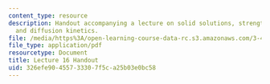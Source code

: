 ```yaml
---
content_type: resource
description: Handout accompanying a lecture on solid solutions, strengthening, annealing,
  and diffusion kinetics.
file: /media/https%3A/open-learning-course-data-rc.s3.amazonaws.com/3-40j-physical-metallurgy-fall-2009/326efe90455733307f5ca25b03e0bc58_MIT3_40JF09_fig16.pdf
file_type: application/pdf
resourcetype: Document
title: Lecture 16 Handout
uid: 326efe90-4557-3330-7f5c-a25b03e0bc58
---
```

